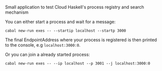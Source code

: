 Small application to test Cloud Haskell's process registry and search mechanism

You can either start a process and wait for a message:

`cabal new-run exes -- --startip localhost --startp 3000`

The final EndpointAddress where your process is registered is then printed to the console, e.g `localhost:3000:0`.

Or you can join a already started process:

`cabal new-run exes -- --ip localhost --p 3001 --j localhost:3000:0`

